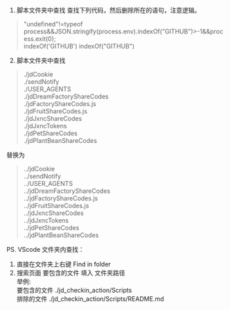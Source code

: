 1. 脚本文件夹中查找 
查找下列代码，然后删除所在的语句，注意逻辑。
> "undefined"!=typeof process&&JSON.stringify(process.env).indexOf("GITHUB")>-1&&process.exit(0);   
> indexOf('GITHUB')
> indexOf("GITHUB")

2. 脚本文件夹中查找  
> ./jdCookie   
> ./sendNotify  
> ./USER_AGENTS   
> ./jdDreamFactoryShareCodes  
> ./jdFactoryShareCodes.js  
> ./jdFruitShareCodes.js  
> ./jdJxncShareCodes  
> ./jdJxncTokens  
> ./jdPetShareCodes  
> ./jdPlantBeanShareCodes  

  替换为 
> ../jdCookie   
> ../sendNotify  
> ../USER_AGENTS  
> ../jdDreamFactoryShareCodes  
> ../jdFactoryShareCodes.js  
> ../jdFruitShareCodes.js  
> ../jdJxncShareCodes  
> ../jdJxncTokens  
> ../jdPetShareCodes  
> ../jdPlantBeanShareCodes  

PS. VScode 文件夹内查找：  
1. 直接在文件夹上右键 Find in folder  
2. 搜索页面 要包含的文件 填入 文件夹路径  
举例:  
要包含的文件 ./jd_checkin_action/Scripts    
排除的文件 ./jd_checkin_action/Scripts/README.md  